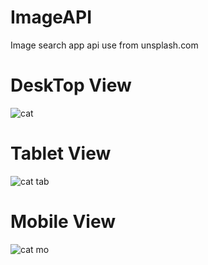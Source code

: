 # ImageAPI

Image search app 
api use from unsplash.com

# DeskTop View
![cat](https://github.com/Jonish-sm/ImageAPI/assets/63834635/371537b8-1855-4fe0-a81a-a6573d7c6569)


# Tablet View
![cat tab](https://github.com/Jonish-sm/ImageAPI/assets/63834635/79e12aee-c4a5-4a1b-ae18-a432433067c3)

# Mobile View
![cat mo](https://github.com/Jonish-sm/ImageAPI/assets/63834635/84776721-a432-495e-8f1d-918c278f7e5a)

